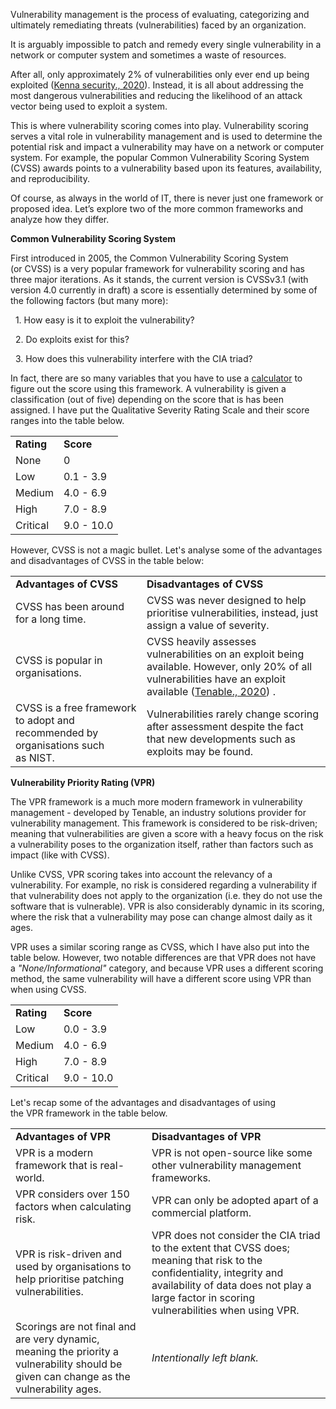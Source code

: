 Vulnerability management is the process of evaluating, categorizing and ultimately remediating threats (vulnerabilities) faced by an organization.

It is arguably impossible to patch and remedy every single vulnerability in a network or computer system and sometimes a waste of resources.

After all, only approximately 2% of vulnerabilities only ever end up being exploited ([Kenna security., 2020](https://www.kennasecurity.com/resources/prioritization-to-prediction-report/)). Instead, it is all about addressing the most dangerous vulnerabilities and reducing the likelihood of an attack vector being used to exploit a system.

This is where vulnerability scoring comes into play. Vulnerability scoring serves a vital role in vulnerability management and is used to determine the potential risk and impact a vulnerability may have on a network or computer system. For example, the popular Common Vulnerability Scoring System (CVSS) awards points to a vulnerability based upon its features, availability, and reproducibility.

Of course, as always in the world of IT, there is never just one framework or proposed idea. Let’s explore two of the more common frameworks and analyze how they differ.

**Common Vulnerability Scoring System**

First introduced in 2005, the Common Vulnerability Scoring System (or CVSS) is a very popular framework for vulnerability scoring and has three major iterations. As it stands, the current version is CVSSv3.1 (with version 4.0 currently in draft) a score is essentially determined by some of the following factors (but many more):

  1. How easy is it to exploit the vulnerability?

  2. Do exploits exist for this?

  3. How does this vulnerability interfere with the CIA triad?

In fact, there are so many variables that you have to use a [calculator](https://nvd.nist.gov/vuln-metrics/cvss/v3-calculator) to figure out the score using this framework. A vulnerability is given a classification (out of five) depending on the score that is has been assigned. I have put the Qualitative Severity Rating Scale and their score ranges into the table below. 

|   |   |
|---|---|
|**Rating**|**Score**|
|None|0|
|Low|0.1 - 3.9|
|Medium|4.0 - 6.9|
|High|7.0 - 8.9|
|Critical|9.0 - 10.0|

However, CVSS is not a magic bullet. Let's analyse some of the advantages and disadvantages of CVSS in the table below:

|   |   |
|---|---|
|**Advantages of CVSS**|**Disadvantages of CVSS**|
|CVSS has been around for a long time.|CVSS was never designed to help prioritise vulnerabilities, instead, just assign a value of severity.|
|CVSS is popular in organisations.|CVSS heavily assesses vulnerabilities on an exploit being available. However, only 20% of all vulnerabilities have an exploit available ([Tenable., 2020](https://www.tenable.com/research)) .|
|CVSS is a free framework to adopt and recommended by organisations such as NIST.|Vulnerabilities rarely change scoring after assessment despite the fact that new developments such as exploits may be found.|

  
  

**Vulnerability Priority Rating (VPR)**

The VPR framework is a much more modern framework in vulnerability management - developed by Tenable, an industry solutions provider for vulnerability management. This framework is considered to be risk-driven; meaning that vulnerabilities are given a score with a heavy focus on the risk a vulnerability poses to the organization itself, rather than factors such as impact (like with CVSS).

Unlike CVSS, VPR scoring takes into account the relevancy of a vulnerability. For example, no risk is considered regarding a vulnerability if that vulnerability does not apply to the organization (i.e. they do not use the software that is vulnerable). VPR is also considerably dynamic in its scoring, where the risk that a vulnerability may pose can change almost daily as it ages.

VPR uses a similar scoring range as CVSS, which I have also put into the table below. However, two notable differences are that VPR does not have a _"None/Informational"_ category, and because VPR uses a different scoring method, the same vulnerability will have a different score using VPR than when using CVSS.

|   |   |
|---|---|
|**Rating**|**Score**|
|Low|0.0 - 3.9|
|Medium|4.0 - 6.9|
|High|7.0 - 8.9|
|Critical|9.0 - 10.0|

  

Let's recap some of the advantages and disadvantages of using the VPR framework in the table below.

|   |   |
|---|---|
|**Advantages of VPR**|**Disadvantages of VPR**|
|VPR is a modern framework that is real-world.|VPR is not open-source like some other vulnerability management frameworks.|
|VPR considers over 150 factors when calculating risk.|VPR can only be adopted apart of a commercial platform.|
|VPR is risk-driven and used by organisations to help prioritise patching vulnerabilities.|VPR does not consider the CIA triad to the extent that CVSS does; meaning that risk to the confidentiality, integrity and availability of data does not play a large factor in scoring vulnerabilities when using VPR.|
|Scorings are not final and are very dynamic, meaning the priority a vulnerability should be given can change as the vulnerability ages.|_Intentionally left blank._|
